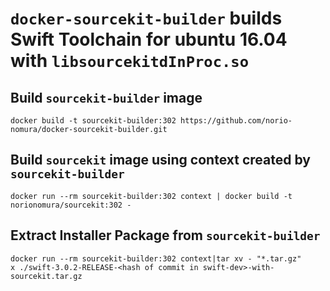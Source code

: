 # `docker-sourcekit-builder` builds Swift Toolchain for ubuntu 16.04 with `libsourcekitdInProc.so`

## Build `sourcekit-builder` image
```console
docker build -t sourcekit-builder:302 https://github.com/norio-nomura/docker-sourcekit-builder.git
```

## Build `sourcekit` image using context created by `sourcekit-builder`
```console
docker run --rm sourcekit-builder:302 context | docker build -t norionomura/sourcekit:302 -
```

## Extract Installer Package from `sourcekit-builder`
```console
docker run --rm sourcekit-builder:302 context|tar xv - "*.tar.gz"
x ./swift-3.0.2-RELEASE-<hash of commit in swift-dev>-with-sourcekit.tar.gz
```
